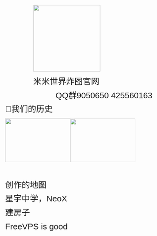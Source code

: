 

<div class="WordSection1" style="">

<p class="MsoNormal"><span lang="EN-US"><span style="">&nbsp;&nbsp;&nbsp;&nbsp;&nbsp;&nbsp;&nbsp;&nbsp;&nbsp;&nbsp;&nbsp;&nbsp;&nbsp;&nbsp;&nbsp;&nbsp;&nbsp;&nbsp;&nbsp;&nbsp;&nbsp;&nbsp;
</span><span style=""><img width="216" height="215" src="米米世界炸图官网.files/image002.jpg" v:shapes="图片_x0020_1"></span><span style="">&nbsp;&nbsp;&nbsp;</span><span style="">&nbsp;&nbsp;&nbsp;&nbsp;&nbsp;</span></span></p>

<p class="MsoNormal"><span lang="EN-US"><span style="">&nbsp;&nbsp;&nbsp;&nbsp;&nbsp;&nbsp;&nbsp;&nbsp;&nbsp;&nbsp;&nbsp;&nbsp;&nbsp;&nbsp;&nbsp;&nbsp;&nbsp;&nbsp;&nbsp;&nbsp;&nbsp;&nbsp;
</span></span><span style="font-size: 20pt; line-height: 115%; font-family: &quot;.苹方-简&quot;, sans-serif;">米<span class="GramE">米世界炸图官</span>网<span lang="EN-US"><o:p></o:p></span></span></p>

<p class="MsoNormal" style="margin-left: 22pt; text-indent: 100pt;"><span lang="EN-US" style="font-size: 20pt; line-height: 115%; font-family: &quot;.苹方-简&quot;, sans-serif;">QQ</span><span style="font-size: 20pt; line-height: 115%; font-family: &quot;.苹方-简&quot;, sans-serif;">群<span lang="EN-US">9050650 425560163
<span style="">&nbsp;</span><o:p></o:p></span></span></p>

<p class="MsoNormal"><span lang="EN-US" style="font-size: 20pt; line-height: 115%; font-family: &quot;Segoe UI Emoji&quot;, sans-serif;"></span><span style="font-size: 20pt; line-height: 115%; font-family: &quot;.苹方-简&quot;, sans-serif;">我们的历史<span lang="EN-US"><o:p></o:p></span></span></p>

<p class="MsoNormal"><span lang="EN-US" style=""><img width="210" height="141" src="米米世界炸图官网.files/image004.png" v:shapes="图片_x0020_7"><img width="210" height="140" src="米米世界炸图官网.files/image006.png" v:shapes="图片_x0020_9"></span><span lang="EN-US" style="font-size: 20pt; line-height: 115%; font-family: &quot;.苹方-简&quot;, sans-serif;"><o:p></o:p></span></p>

<p class="MsoNormal"><span lang="EN-US" style="font-size: 20pt; line-height: 115%; font-family: &quot;.苹方-简&quot;, sans-serif;"><o:p>&nbsp;</o:p></span></p>

<p class="MsoNormal"><span style="font-size: 20pt; line-height: 115%; font-family: &quot;.苹方-简&quot;, sans-serif;">创作的地图<span lang="EN-US"><o:p></o:p></span></span></p>

<p class="MsoNormal"><span style="font-size: 20pt; line-height: 115%; font-family: &quot;.苹方-简&quot;, sans-serif;">星宇中学，<span lang="EN-US">NeoX<o:p></o:p></span></span></p>

<p class="MsoNormal"><span style="font-size: 20pt; line-height: 115%; font-family: &quot;.苹方-简&quot;, sans-serif;">建房子<span lang="EN-US"><o:p></o:p></span></span></p>
<p class="MsoNormal"><span style="font-size: 20pt; line-height: 115%; font-family: &quot;.苹方-简&quot;, sans-serif;">FreeVPS is good<span lang="EN-US"><o:p></o:p></span></span></p>

</div>




